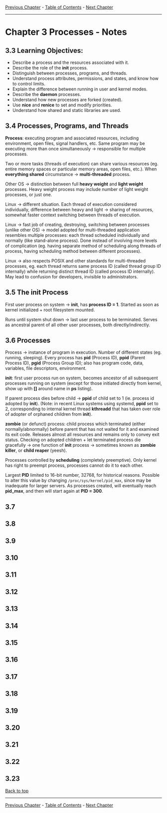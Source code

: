 [Previous Chapter](../Ch02-filesystemtreelayout/notes_Ch02.md) - [Table of Contents](../README.md#table-of-contents) - [Next Chapter](../Ch04-signals/notes_Ch04.md)

---

# Chapter 3 Processes - Notes

## 3.3 Learning Objectives:
- Describe a process and the resources associated with it.
- Describe the role of the **init** process.
- Distinguish between processes, programs, and threads.
- Understand process attributes, permissions, and states, and know how to control limits.
- Explain the difference between running in user and kernel modes.
- Describe the **daemon** processes.
- Understand how new processes are forked (created).
- Use **nice** and **renice** to set and modify priorities.
- Understand how shared and static libraries are used.


## 3.4 Processes, Programs, and Threads
**Process**: executing program and associated resources, including environment, open files, signal handlers, etc. Same program may be executing more than once simultaneously -> responsible for multiple processes.

Two or more tasks (threads of execution) can share various resources (eg. entire memory spaces or particular memory areas, open files, etc.). When **everything shared** circumstance -> **multi-threaded** process.

Other OS -> distinction between full **heavy weight** and **light weight** processes. Heavy weight process may include number of light weight processes, or just one.

Linux -> different situation. Each thread of execution considered individually, difference between heavy and light -> sharing of resources, somewhat faster context switching between threads of execution.

Linux -> fast job of creating, destroying, switching between processes (unlike other OS) -> model adopted for multi-threaded application resembles multiple processes: each thread scheduled individually and normally (like stand-alone process). Done instead of involving more levels of complication (eg. having separate method of scheduling along threads of process, having scheduling method between different processes).

Linux -> also respects POSIX and other standards for multi-threaded processes, eg. each thread returns same process ID (called thread group ID internally) while returning distinct thread ID (called process ID internally). May lead to confusion for developers, invisible to administrators.


## 3.5 The init Process
First user process on system -> **init**, has **process ID = 1**. Started as soon as kernel initialized + root filesystem mounted.

Runs until system shut down -> last user process to be terminated. Serves as ancestral parent of all other user processes, both directly/indirectly.


## 3.6 Processes
Process -> instance of program in execution. Number of different states (eg. running, sleeping). Every process has **pid** (Process ID), **ppid** (Parent Process ID), **pgid** (Process Group ID); also has program code, data, variables, file descriptors, environment.

**init**: first user process run on system, becomes ancestor of all subsequent processes running on system (except for those initiated directly from kernel, show up with **[]** around name in **ps** listing).

If parent process dies before child -> **ppid** of child set to 1 (ie. process id adopted by **init**). (Note: in recent Linux systems using systemd, **ppid** set to 2, corresponding to internal kernel thread **kthreadd** that has taken over role of adopter of orphaned children from **init**).

**zombie** (or defunct) process: child process which terminated (either normally/abnormally) before parent that has not waited for it and examined its exit code. Releases almost all resources and remains only to convey exit status. Checking on adopted children + let terminated process die gracefully -> one function of **init** process -> sometimes known as **zombie killer**, or **child reaper** (yeesh).

Processes controlled by **scheduling** (completely preemptive). Only kernel has right to preempt process, processes cannot do it to each other.

Largest **PID** limited to 16-bit number, 32768, for historical reasons. Possible to alter this value by changing `/proc/sys/kernel/pid_max`, since may be inadequate for larger servers. As processes created, will eventually reach **pid_max**, and then will start again at **PID = 300**.


## 3.7


## 3.8


## 3.9


## 3.10


## 3.11


## 3.12


## 3.13


## 3.14


## 3.15


## 3.16


## 3.17


## 3.18


## 3.19


## 3.20


## 3.21


## 3.22


## 3.23

[Back to top](#)

---

[Previous Chapter](../Ch02-filesystemtreelayout/notes_Ch02.md) - [Table of Contents](../README.md#table-of-contents) - [Next Chapter](../Ch04-signals/notes_Ch04.md)
